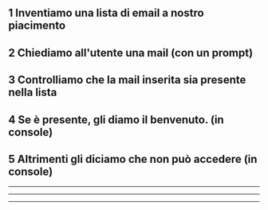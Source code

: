 ## 1 Inventiamo una lista di email a nostro piacimento

## 2 Chiediamo all'utente una mail (con un prompt)

## 3 Controlliamo che la mail inserita sia presente nella lista

## 4 Se è presente, gli diamo il benvenuto. (in console)

## 5 Altrimenti gli diciamo che non può accedere (in console)

---

---

---
